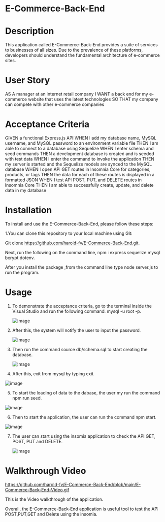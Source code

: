 # E-Commerce-Back-End

# Description
This application called E-Commerce-Back-End provides a suite of services to businesses of all sizes. Due to the prevalence of these platforms, developers should understand the fundamental architecture of e-commerce sites.

# User Story
AS A manager at an internet retail company
I WANT a back end for my e-commerce website that uses the latest technologies
SO THAT my company can compete with other e-commerce companies

# Acceptance Criteria
GIVEN a functional Express.js API
WHEN I add my database name, MySQL username, and MySQL password to an environment variable file
THEN I am able to connect to a database using Sequelize
WHEN I enter schema and seed commands
THEN a development database is created and is seeded with test data
WHEN I enter the command to invoke the application
THEN my server is started and the Sequelize models are synced to the MySQL database
WHEN I open API GET routes in Insomnia Core for categories, products, or tags
THEN the data for each of these routes is displayed in a formatted JSON
WHEN I test API POST, PUT, and DELETE routes in Insomnia Core
THEN I am able to successfully create, update, and delete data in my database


# Installation
To install and use the E-Commerce-Back-End, please follow these steps:

1.You can clone this repository to your local machine using Git:

Git clone https://github.com/harold-fv/E-Commerce-Back-End.git.

Next, run the following on the command line, npm i express sequelize mysql bcrypt dotenv.

After you install the package ,from the command line type node server.js to run the program.

# Usage

1. To demonstrate the acceptance criteria, go to the terminal inside the Visual Studio and run the following command.
     mysql -u root -p.

   ![image](https://user-images.githubusercontent.com/120603153/233273772-6bd0bf16-af67-4ef9-8b74-9f454647a647.png)

2. After this, the system will notify the user to input the password.

   ![image](https://user-images.githubusercontent.com/120603153/233274151-81ce8c05-0051-4446-955b-3526904d9582.png)

3. Then run the command source db/schema.sql to start creating the database.

   ![image](https://user-images.githubusercontent.com/120603153/233274709-8ebb1ab1-2b26-457f-9253-8a54885cbd9a.png)

4. After this, exit from mysql by typing exit.
 
![image](https://user-images.githubusercontent.com/120603153/233274866-54bd3a7f-122d-43c3-ad5b-4d1a55f4fe48.png)

5. To start the loading of data to the dabase, the user my run the command npm run seed.
   
 ![image](https://user-images.githubusercontent.com/120603153/233275348-d8e985ac-6914-4ba9-a41b-24d8bf5162c6.png)

6. Then to start the application, the user can run the command npm start.

 ![image](https://user-images.githubusercontent.com/120603153/233275662-ff8e691a-9132-454a-8495-05d1d6308925.png)

7. The user can start using the insomia application to check the API GET, POST, PUT and DELETE.
   
   ![image](https://user-images.githubusercontent.com/120603153/233276043-714056f3-4bc3-4f60-bd66-9ea22bea60f0.png)

# Walkthrough Video

https://github.com/harold-fv/E-Commerce-Back-End/blob/main/E-Commerce-Back-End-Video.gif

This is the Video walkthrough of the application.
  

Overall, the E-Commerce-Back-End application is useful tool to test the API POST,PUT,GET and Delete  using the insomia.
